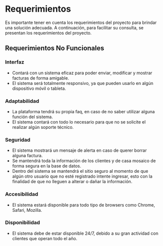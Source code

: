 # Requerimientos

Es importante tener en cuenta los requerimientos del proyecto para brindar una solución adecuada. A continuación, para facilitar su consulta, se presentan los requerimientos del proyecto.

## Requerimientos No Funcionales

### Interfaz

- Contará con un sistema eficaz para poder enviar, modificar y mostrar facturas de forma amigable.
- El sistema será totalmente responsivo, ya que pueden usarlo en algún dispositivo móvil o tableta.

### Adaptabilidad

- La plataforma tendrá su propia faq, en caso de no saber utilizar alguna función del sistema.
- El sistema contará con todo lo necesario para que no se solicite el realizar algún soporte técnico.

### Seguridad

- El sistema mostrará un mensaje de alerta en caso de querer borrar alguna factura.
- Se mantendrá toda la información de los clientes y de casa mosaico de forma segura en la base de datos.
- Dentro del sistema se mantendrá el sitio seguro al momento de que algún otro usuario que no esté registrado intente ingresar, esto con la finalidad de que no lleguen a alterar o dañar la información.

### Accesibilidad

- El sistema estará disponible para todo tipo de browsers como Chrome, Safari, Mozilla.

### Disponibilidad

- El sistema debe de estar disponible 24/7, debido a su gran actividad con clientes que operan todo el año.
